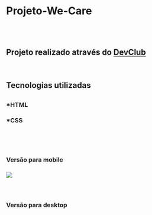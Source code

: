 <h1>Projeto-We-Care</h1>
<br>
<br>
<h2>Projeto realizado através do <a href="https://rodolfomori.com.br/devclub">DevClub</a></h2>
<br>
<h2>Tecnologias utilizadas<h2>
  <h3>*HTML<h3>
  <h3>*CSS<h3>
  <br>
  <br>
<h3>Versão para mobile<h3>
<img src="https://github.com/Mizael86/Projeto-We-Care/blob/master/assets/we%20care%20mobile.png?raw=true" />     
 <br>
 <br> 
 <br>  
<h3>Versão para desktop<h3>
<img src="" />
